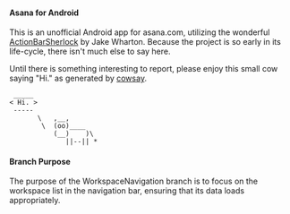 #### Asana for Android

This is an unofficial Android app for asana.com,
utilizing the wonderful [ActionBarSherlock](http://actionbarsherlock.com) by
Jake Wharton.  Because the project is so early in its life-cycle, there isn't
much else to say here.

Until there is something interesting to report, please enjoy this small cow
saying "Hi." as generated by
[cowsay](http://www.nog.net/~tony/warez/cowsay.shtml).

     _____
    < Hi. >
     -----
           \   ,__,
            \  (oo)____
               (__)    )\
                  ||--|| *

#### Branch Purpose

The purpose of the WorkspaceNavigation branch is to focus on the workspace list
in the navigation bar, ensuring that its data loads appropriately.
